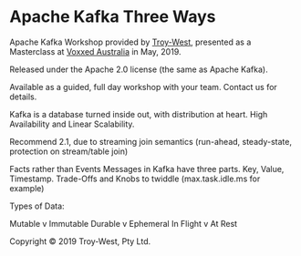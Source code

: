 # Apache Kafka Three Ways

Apache Kafka Workshop provided by [Troy-West](http://www.troywest.com), presented as a Masterclass at [Voxxed Australia](https://australia.voxxeddays.com/) in May, 2019.

Released under the Apache 2.0 license (the same as Apache Kafka).

Available as a guided, full day workshop with your team. Contact us for details.

Kafka is a database turned inside out, with distribution at heart.
High Availability and Linear Scalability.

Recommend 2.1, due to streaming join semantics (run-ahead, steady-state, protection on stream/table join)

Facts rather than Events
Messages in Kafka have three parts. Key, Value, Timestamp.
Trade-Offs and Knobs to twiddle (max.task.idle.ms for example)

Types of Data:

Mutable v Immutable
Durable v Ephemeral
In Flight v At Rest


Copyright © 2019 Troy-West, Pty Ltd.
